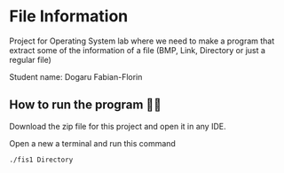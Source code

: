 # File Information

Project for Operating System lab where we need to make a program that extract some of the information of a file (BMP, Link, Directory or just a regular file)

Student name: Dogaru Fabian-Florin


## How to run the program 🏃‍♂️

Download the zip file for this project and open it in any IDE.

Open a new a terminal and run this command

```bash
./fis1 Directory
```